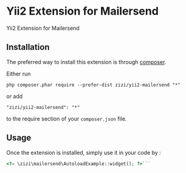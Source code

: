 Yii2 Extension for Mailersend
=============================
Yii2 Extension for Mailersend

Installation
------------

The preferred way to install this extension is through [composer](http://getcomposer.org/download/).

Either run

```
php composer.phar require --prefer-dist zizi/yii2-mailersend "*"
```

or add

```
"zizi/yii2-mailersend": "*"
```

to the require section of your `composer.json` file.


Usage
-----

Once the extension is installed, simply use it in your code by  :

```php
<?= \zizi\mailersend\AutoloadExample::widget(); ?>```